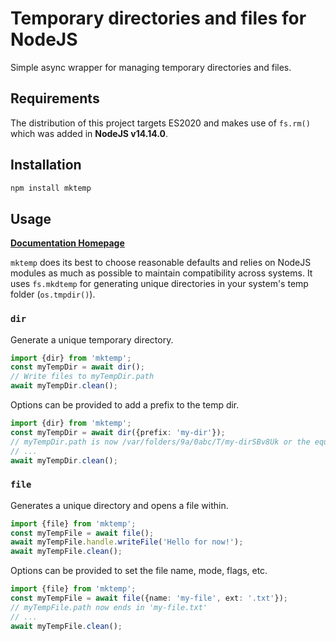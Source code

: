 # Temporary directories and files for NodeJS
Simple async wrapper for managing temporary directories and files.

## Requirements
The distribution of this project targets ES2020 and makes use of `fs.rm()` which was added in **NodeJS v14.14.0**.

## Installation
```sh
npm install mktemp
```

## Usage
[**Documentation Homepage**](https://joshstern.github.io/mktemp)

`mktemp` does its best to choose reasonable defaults and relies on NodeJS modules as much as possible to maintain compatibility across systems. It uses `fs.mkdtemp` for generating unique directories in your system's temp folder (`os.tmpdir()`).

### `dir`
Generate a unique temporary directory.
```ts
import {dir} from 'mktemp';
const myTempDir = await dir();
// Write files to myTempDir.path
await myTempDir.clean();
```
Options can be provided to add a prefix to the temp dir.
```ts
import {dir} from 'mktemp';
const myTempDir = await dir({prefix: 'my-dir'});
// myTempDir.path is now /var/folders/9a/0abc/T/my-dirSBv8Uk or the equivalent for your system
// ...
await myTempDir.clean();
```
### `file`
Generates a unique directory and opens a file within.
```ts
import {file} from 'mktemp';
const myTempFile = await file();
await myTempFile.handle.writeFile('Hello for now!');
await myTempFile.clean();
```
Options can be provided to set the file name, mode, flags, etc.
```ts
import {file} from 'mktemp';
const myTempFile = await file({name: 'my-file', ext: '.txt'});
// myTempFile.path now ends in 'my-file.txt'
// ...
await myTempFile.clean();
```